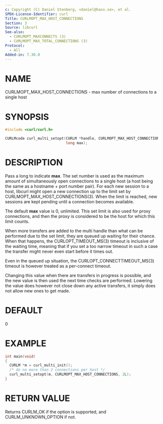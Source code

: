 ```yaml
---
c: Copyright (C) Daniel Stenberg, <daniel@haxx.se>, et al.
SPDX-License-Identifier: curl
Title: CURLMOPT_MAX_HOST_CONNECTIONS
Section: 3
Source: libcurl
See-also:
  - CURLMOPT_MAXCONNECTS (3)
  - CURLMOPT_MAX_TOTAL_CONNECTIONS (3)
Protocol:
  - All
Added-in: 7.30.0
---
```


# NAME

CURLMOPT_MAX_HOST_CONNECTIONS - max number of connections to a single host

# SYNOPSIS

~~~c
#include <curl/curl.h>

CURLMcode curl_multi_setopt(CURLM *handle, CURLMOPT_MAX_HOST_CONNECTIONS,
                            long max);
~~~

# DESCRIPTION

Pass a long to indicate **max**. The set number is used as the maximum amount
of simultaneously open connections to a single host (a host being the same as
a hostname + port number pair). For each new session to a host, libcurl might
open a new connection up to the limit set by CURLMOPT_MAX_HOST_CONNECTIONS(3).
When the limit is reached, new sessions are kept pending until a connection
becomes available.

The default **max** value is 0, unlimited. This set limit is also used for
proxy connections, and then the proxy is considered to be the host for which
this limit counts.

When more transfers are added to the multi handle than what can be performed
due to the set limit, they are queued up waiting for their chance. When that
happens, the CURLOPT_TIMEOUT_MS(3) timeout is inclusive of the waiting time,
meaning that if you set a too narrow timeout in such a case the transfer might
never even start before it times out.

Even in the queued up situation, the CURLOPT_CONNECTTIMEOUT_MS(3) timeout is
however treated as a per-connect timeout.

Changing this value when there are transfers in progress is possible, and the
new value is then used the next time checks are performed. Lowering the value
does however not close down any active transfers, it simply does not allow new
ones to get made.

# DEFAULT

0

# EXAMPLE

~~~c
int main(void)
{
  CURLM *m = curl_multi_init();
  /* do no more than 2 connections per host */
  curl_multi_setopt(m, CURLMOPT_MAX_HOST_CONNECTIONS, 2L);
}
~~~

# RETURN VALUE

Returns CURLM_OK if the option is supported, and CURLM_UNKNOWN_OPTION if not.
